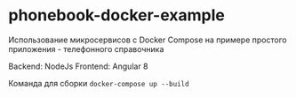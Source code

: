 # phonebook-docker-example
Использование микросервисов с Docker Compose на примере простого приложения - телефонного справочника

Backend: NodeJs
Frontend: Angular 8

Команда для сборки
`docker-compose up --build`
